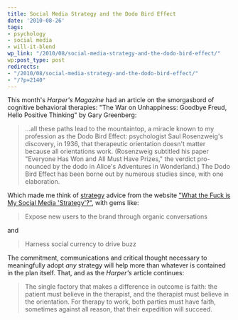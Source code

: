 ```yaml
---
title: Social Media Strategy and the Dodo Bird Effect
date: '2010-08-26'
tags:
- psychology
- social media
- will-it-blend
wp_link: "/2010/08/social-media-strategy-and-the-dodo-bird-effect/"
wp:post_type: post
redirects:
- "/2010/08/social-media-strategy-and-the-dodo-bird-effect/"
- "/?p=2140"
---
```


This month's _Harper's Magazine_ had an article on the smorgasbord of cognitive behavioral therapies: "The War on Unhappiness: Goodbye Freud, Hello Positive Thinking" by Gary Greenberg:

> ...all these paths lead to the mountaintop, a miracle known to my profession as the Dodo Bird Effect: psychologist Saul Rosenzweig's discovery, in 1936, that therapeutic orientation doesn't matter because all orientations work. (Rosenzweig subtitled his paper "Everyone Has Won and All Must Have Prizes," the verdict pro- nounced by the dodo in Alice's Adventures in Wonderland.) The Dodo Bird Effect has been borne out by numerous studies since, with one elaboration.

Which made me think of [strategy](http://www.comnetwork.org/resources/jargon_s.html#Strategy) advice from the website ["What the Fuck is My Social Media 'Strategy'?"](http://whatthefuckismysocialmediastrategy.com/), with gems like:

> Expose new users to the brand through organic conversations

and

> Harness social currency to drive buzz

The commitment, communications and critical thought necessary to meaningfully adopt _any_ strategy will help more than whatever is contained in the plan itself. That, and as the _Harper's_ article continues:

> The single factory that makes a difference in outcome is faith: the patient must believe in the therapist, and the therapist must believe in the orientation. For therapy to work, both parties must have faith, sometimes against all reason, that their expedition will succeed.
